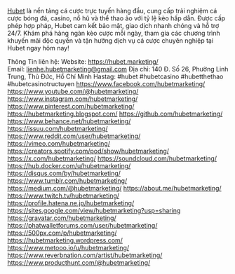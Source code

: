 [Hubet](https://hubet.marketing/) là nền tảng cá cược trực tuyến hàng đầu, cung cấp trải nghiệm cá cược bóng đá, casino, nổ hũ và thể thao ảo với tỷ lệ kèo hấp dẫn. Được cấp phép hợp pháp, Hubet cam kết bảo mật, giao dịch nhanh chóng và hỗ trợ 24/7. Khám phá hàng ngàn kèo cược mỗi ngày, tham gia các chương trình khuyến mãi độc quyền và tận hưởng dịch vụ cá cược chuyên nghiệp tại Hubet ngay hôm nay!

Thông Tin liên hệ:
Website: https://hubet.marketing/  
Email: lienhe.hubetmarketing@gmail.com
Địa chỉ: 140 Đ. Số 26, Phường Linh Trung, Thủ Đức, Hồ Chí Minh
Hastag: #hubet #hubetcasino #hubetthethao #hubetcasinotructuyen
https://www.facebook.com/hubetmarketing/
https://www.youtube.com/@hubetmarketing/
https://www.instagram.com/hubetmarketing/
https://www.pinterest.com/hubetmarketing/
https://hubetmarketing.blogspot.com/
https://github.com/hubetmarketing/
https://www.behance.net/hubetmarketing/
https://issuu.com/hubetmarketing/
https://www.reddit.com/user/hubetmarketing/
https://vimeo.com/hubetmarketing/
https://creators.spotify.com/pod/show/hubetmarketing/
https://x.com/hubetmarketing/
https://soundcloud.com/hubetmarketing/
https://hub.docker.com/u/hubetmarketing/
https://disqus.com/by/hubetmarketing/
https://www.tumblr.com/hubetmarketing/
https://medium.com/@hubetmarketing/
https://about.me/hubetmarketing/
https://www.twitch.tv/hubetmarketing/
https://profile.hatena.ne.jp/hubetmarketing/
https://sites.google.com/view/hubetmarketing?usp=sharing
https://gravatar.com/hubetmarketing/
https://phatwalletforums.com/user/hubetmarketing/
https://500px.com/p/hubetmarketing/
https://hubetmarketing.wordpress.com/
https://www.metooo.io/u/hubetmarketing/
https://www.reverbnation.com/artist/hubetmarketing/
https://www.producthunt.com/@hubetmarketing/